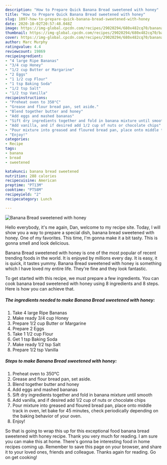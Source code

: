 ```yaml
---
description: "How to Prepare Quick Banana Bread sweetened with honey"
title: "How to Prepare Quick Banana Bread sweetened with honey"
slug: 1097-how-to-prepare-quick-banana-bread-sweetened-with-honey
date: 2020-10-02T20:57:48.048Z
image: https://img-global.cpcdn.com/recipes/29020294/680x482cq70/banana-bread-sweetened-with-honey-recipe-main-photo.jpg
thumbnail: https://img-global.cpcdn.com/recipes/29020294/680x482cq70/banana-bread-sweetened-with-honey-recipe-main-photo.jpg
cover: https://img-global.cpcdn.com/recipes/29020294/680x482cq70/banana-bread-sweetened-with-honey-recipe-main-photo.jpg
author: Marc Murphy
ratingvalue: 4.4
reviewcount: 19869
recipeingredient:
- "4 large Ripe Bananas"
- "3/4 cup Honey"
- "1/2 cup Butter or Margarine"
- "2 Eggs"
- "1 1/2 cup Flour"
- "1 tsp Baking Soda"
- "1/2 tsp Salt"
- "1/2 tsp Vanilla"
recipeinstructions:
- "Preheat oven to 350°C"
- "Grease and flour bread pan, set aside."
- "Blend together butter and honey"
- "Add eggs and mashed bananas"
- "Sift dry ingredients together and fold in banana mixture until smooth"
- "Add vanilla, and if desired add 1/2 cup of nuts or chocolate chips"
- "Pour mixture into greased and floured bread pan, place onto middle track in oven, let bake for 45 minutes, check periodically depending on the baking behavior of your oven."
- "Enjoy!"
categories:
- Recipe
tags:
- banana
- bread
- sweetened

katakunci: banana bread sweetened 
nutrition: 288 calories
recipecuisine: American
preptime: "PT13M"
cooktime: "PT58M"
recipeyield: "2"
recipecategory: Lunch

---
```



![Banana Bread sweetened with honey](https://img-global.cpcdn.com/recipes/29020294/680x482cq70/banana-bread-sweetened-with-honey-recipe-main-photo.jpg)

Hello everybody, it's me again, Dan, welcome to my recipe site. Today, I will show you a way to prepare a special dish, banana bread sweetened with honey. One of my favorites. This time, I'm gonna make it a bit tasty. This is gonna smell and look delicious.

Banana Bread sweetened with honey is one of the most popular of recent trending foods in the world. It is enjoyed by millions every day. It is easy, it is quick, it tastes yummy. Banana Bread sweetened with honey is something which I have loved my entire life. They're fine and they look fantastic.




To get started with this recipe, we must prepare a few ingredients. You can cook banana bread sweetened with honey using 8 ingredients and 8 steps. Here is how you can achieve that.

<!--inarticleads1-->

##### The ingredients needed to make Banana Bread sweetened with honey:

1. Take 4 large Ripe Bananas
1. Make ready 3/4 cup Honey
1. Prepare 1/2 cup Butter or Margarine
1. Prepare 2 Eggs
1. Take 1 1/2 cup Flour
1. Get 1 tsp Baking Soda
1. Make ready 1/2 tsp Salt
1. Prepare 1/2 tsp Vanilla




<!--inarticleads2-->

##### Steps to make Banana Bread sweetened with honey:

1. Preheat oven to 350°C
1. Grease and flour bread pan, set aside.
1. Blend together butter and honey
1. Add eggs and mashed bananas
1. Sift dry ingredients together and fold in banana mixture until smooth
1. Add vanilla, and if desired add 1/2 cup of nuts or chocolate chips
1. Pour mixture into greased and floured bread pan, place onto middle track in oven, let bake for 45 minutes, check periodically depending on the baking behavior of your oven.
1. Enjoy!




So that is going to wrap this up for this exceptional food banana bread sweetened with honey recipe. Thank you very much for reading. I am sure you can make this at home. There's gonna be interesting food in home recipes coming up. Remember to save this page on your browser, and share it to your loved ones, friends and colleague. Thanks again for reading. Go on get cooking!
